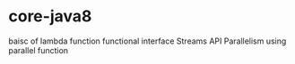 # core-java8

baisc of lambda function
functional interface
Streams API
Parallelism using parallel function
